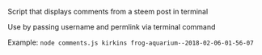 
Script that displays comments from a steem post in terminal

Use by passing username and permlink via terminal command

Example: `node comments.js kirkins frog-aquarium--2018-02-06-01-56-07`
